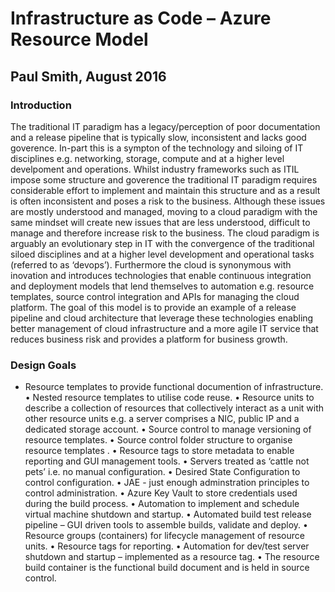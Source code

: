 # Infrastructure as Code – Azure Resource Model 
Paul Smith, August 2016
------------

### Introduction
The traditional IT paradigm has a legacy/perception of poor documentation and a release pipeline that is typically slow, inconsistent and lacks good goverence. In-part this is a sympton of the technology and siloing of IT disciplines e.g. networking, storage, compute and at a higher level develpoment and operations. Whilst industry frameworks such as ITIL impose some structure and goverence the traditional IT paradigm requires considerable effort to implement and maintain this structure and as a result is often inconsistent and poses a risk to the business.
Although these issues are mostly understood and managed, moving to a cloud  paradigm with the same mindset will create new issues that are less understood, difficult to manage and therefore increase risk to the business. 
The cloud paradigm is arguably an evolutionary step in IT with the convergence of the traditional siloed disciplines and at a higher level development and operational tasks (referred to as ‘devops’). Furthermore the cloud is synonymous with inovation and introduces technologies that enable continuous integration and deployment models that lend themselves to automation e.g. resource templates, source control integration and APIs for managing the cloud platform. 
The goal of this model is to provide an example of a release pipeline and cloud architecture that leverage these technologies enabling better management of cloud infrastructure and a more agile IT service that reduces business risk and provides a platform for business growth.


### Design Goals
* Resource templates to provide functional documention of infrastructure.
•	Nested resource templates to utilise code reuse.
•	Resource units to describe a collection of resources that  collectively interact as a unit with other resource units e.g. a server comprises a NIC, public IP and a dedicated storage account.
•	Source control to manage versioning of resource templates.
•	Source control folder structure to organise resource templates .
•	Resource tags to store metadata to enable reporting and GUI management tools.
•	Servers treated as ‘cattle not pets’ i.e. no manual configuration.
•	Desired State Configuration to control configuration.
•	JAE - just enough adminstration principles to control administration.
•	Azure Key Vault to store credentials used during the build process.
•	Automation to implement and schedule virtual machine shutdown and startup.
•	Automated build test release pipeline – GUI driven tools to assemble builds, validate and deploy.
•	Resource groups (containers) for lifecycle management of resource units.
•	Resource tags for reporting.
•	Automation for dev/test server shutdown and startup – implemented as a resource tag.
•	The resource build container is the functional build document and is held in source control.

